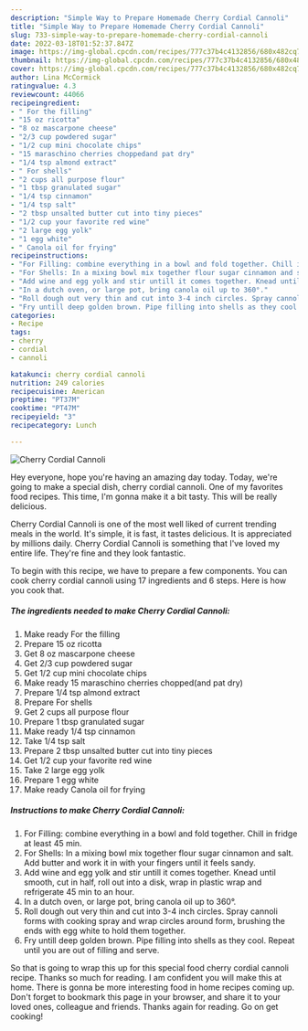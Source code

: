 ```yaml
---
description: "Simple Way to Prepare Homemade Cherry Cordial Cannoli"
title: "Simple Way to Prepare Homemade Cherry Cordial Cannoli"
slug: 733-simple-way-to-prepare-homemade-cherry-cordial-cannoli
date: 2022-03-18T01:52:37.847Z
image: https://img-global.cpcdn.com/recipes/777c37b4c4132856/680x482cq70/cherry-cordial-cannoli-recipe-main-photo.jpg
thumbnail: https://img-global.cpcdn.com/recipes/777c37b4c4132856/680x482cq70/cherry-cordial-cannoli-recipe-main-photo.jpg
cover: https://img-global.cpcdn.com/recipes/777c37b4c4132856/680x482cq70/cherry-cordial-cannoli-recipe-main-photo.jpg
author: Lina McCormick
ratingvalue: 4.3
reviewcount: 44066
recipeingredient:
- " For the filling"
- "15 oz ricotta"
- "8 oz mascarpone cheese"
- "2/3 cup powdered sugar"
- "1/2 cup mini chocolate chips"
- "15 maraschino cherries choppedand pat dry"
- "1/4 tsp almond extract"
- " For shells"
- "2 cups all purpose flour"
- "1 tbsp granulated sugar"
- "1/4 tsp cinnamon"
- "1/4 tsp salt"
- "2 tbsp unsalted butter cut into tiny pieces"
- "1/2 cup your favorite red wine"
- "2 large egg yolk"
- "1 egg white"
- " Canola oil for frying"
recipeinstructions:
- "For Filling: combine everything in a bowl and fold together. Chill in fridge at least 45 min."
- "For Shells: In a mixing bowl mix together flour sugar cinnamon and salt. Add butter and work it in with your fingers until it feels sandy."
- "Add wine and egg yolk and stir untill it comes together. Knead until smooth, cut in half, roll out into a disk, wrap in plastic wrap and refrigerate 45 min to an hour."
- "In a dutch oven, or large pot, bring canola oil up to 360°."
- "Roll dough out very thin and cut into 3-4 inch circles. Spray cannoli forms with cooking spray and wrap circles around form, brushing the ends with egg white to hold them together."
- "Fry untill deep golden brown. Pipe filling into shells as they cool. Repeat until you are out of filling and serve."
categories:
- Recipe
tags:
- cherry
- cordial
- cannoli

katakunci: cherry cordial cannoli 
nutrition: 249 calories
recipecuisine: American
preptime: "PT37M"
cooktime: "PT47M"
recipeyield: "3"
recipecategory: Lunch

---
```



![Cherry Cordial Cannoli](https://img-global.cpcdn.com/recipes/777c37b4c4132856/680x482cq70/cherry-cordial-cannoli-recipe-main-photo.jpg)

Hey everyone, hope you're having an amazing day today. Today, we're going to make a special dish, cherry cordial cannoli. One of my favorites food recipes. This time, I'm gonna make it a bit tasty. This will be really delicious.



Cherry Cordial Cannoli is one of the most well liked of current trending meals in the world. It's simple, it is fast, it tastes delicious. It is appreciated by millions daily. Cherry Cordial Cannoli is something that I've loved my entire life. They're fine and they look fantastic.


To begin with this recipe, we have to prepare a few components. You can cook cherry cordial cannoli using 17 ingredients and 6 steps. Here is how you cook that.

<!--inarticleads1-->

##### The ingredients needed to make Cherry Cordial Cannoli:

1. Make ready  For the filling
1. Prepare 15 oz ricotta
1. Get 8 oz mascarpone cheese
1. Get 2/3 cup powdered sugar
1. Get 1/2 cup mini chocolate chips
1. Make ready 15 maraschino cherries chopped(and pat dry)
1. Prepare 1/4 tsp almond extract
1. Prepare  For shells
1. Get 2 cups all purpose flour
1. Prepare 1 tbsp granulated sugar
1. Make ready 1/4 tsp cinnamon
1. Take 1/4 tsp salt
1. Prepare 2 tbsp unsalted butter cut into tiny pieces
1. Get 1/2 cup your favorite red wine
1. Take 2 large egg yolk
1. Prepare 1 egg white
1. Make ready  Canola oil for frying




<!--inarticleads2-->

##### Instructions to make Cherry Cordial Cannoli:

1. For Filling: combine everything in a bowl and fold together. Chill in fridge at least 45 min.
1. For Shells: In a mixing bowl mix together flour sugar cinnamon and salt. Add butter and work it in with your fingers until it feels sandy.
1. Add wine and egg yolk and stir untill it comes together. Knead until smooth, cut in half, roll out into a disk, wrap in plastic wrap and refrigerate 45 min to an hour.
1. In a dutch oven, or large pot, bring canola oil up to 360°.
1. Roll dough out very thin and cut into 3-4 inch circles. Spray cannoli forms with cooking spray and wrap circles around form, brushing the ends with egg white to hold them together.
1. Fry untill deep golden brown. Pipe filling into shells as they cool. Repeat until you are out of filling and serve.




So that is going to wrap this up for this special food cherry cordial cannoli recipe. Thanks so much for reading. I am confident you will make this at home. There is gonna be more interesting food in home recipes coming up. Don't forget to bookmark this page in your browser, and share it to your loved ones, colleague and friends. Thanks again for reading. Go on get cooking!
